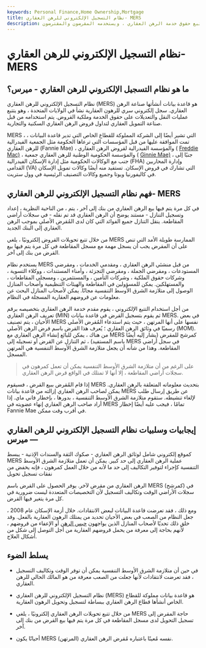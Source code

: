 ```yaml
---
keywords: Personal Finance,Home Ownership,Mortgage
title: نظام التسجيل الإلكتروني للرهن العقاري- MERS
description: تم تطوير نظام التسجيل الإلكتروني للرهن العقاري لتتبع حقوق خدمة الرهن العقاري ، ويستخدمه المقرضون والمقترضون.
---
```


# نظام التسجيل الإلكتروني للرهن العقاري- MERS
## ما هو نظام التسجيل الإلكتروني للرهن العقاري - ميرس؟

نظام التسجيل الإلكتروني للرهن العقاري (MERS) هو قاعدة بيانات أنشأتها صناعة الرهن العقاري. سجل إلكتروني سري للرهون العقارية نشأ في الولايات المتحدة ، وهو يتتبع عمليات النقل والتعديلات على حقوق الخدمة وملكية القروض. يتم استخدامه من قبل صناعة التمويل العقاري لتداول قروض الرهن العقاري السكنية والتجارية.

MERS ، التي تشير أيضًا إلى الشركة المملوكة للقطاع الخاص التي تدير قاعدة البيانات ، تمت الموافقة عليها من قبل المؤسسات التي ترعاها الحكومة مثل الجمعية الفيدرالية للرهن العقاري (Fannie Mae) ، والمؤسسة الفيدرالية لقروض الرهن العقاري ( [Freddie Mac)](/freddiemac) ، والمؤسسة الحكومية الوطنية للرهن العقاري جمعية ( [Ginnie Mae)](/ginniemae) ، جنبًا إلى جنب مع الوكالات الحكومية مثل إدارة الإسكان الفيدرالية (FHA) وإدارة المحاربين القدامى (VA) التي تشارك في قروض الإسكان. تستفيد منه أيضًا وكالات تمويل الإسكان في كاليفورنيا ويوتا وجميع وكالات التصنيف الرئيسية في وول ستريت.

## فهم نظام التسجيل الإلكتروني للرهن العقاري- MERS

في كل مرة يتم فيها بيع الرهن العقاري من بنك إلى آخر ، يتم ، من الناحية النظرية ، إعداد وتسجيل التنازل - مستند يوضح أن الرهن العقاري قد تم نقله - في سجلات أراضي المقاطعة. ينقل التنازل جميع الفوائد التي كان لدى المُقرض الأصلي بموجب الرهن العقاري إلى البنك الجديد.

من خلال تتبع تحويلات القروض إلكترونيًا ، يلغي MERS الممارسة طويلة الأمد التي تنص على أن المقرض يجب أن يسجل مهمة مع مسجل المقاطعة في كل مرة يتم فيها بيع القرض من بنك إلى آخر.

يستخدم نظام MERS من قبل منشئي الرهن العقاري ، ومقدمي الخدمات ، ومقرضي المستودعات ، ومقرضي الجملة ، ومقرضي التجزئة ، وأمناء المستندات ، ووكلاء التسوية ، وشركات حقوق الملكية ، وشركات التأمين ، والمستثمرين ، ومسجلي المقاطعات ، والمستهلكين. يمكن للمسؤولين في المقاطعة والهيئات التنظيمية وأصحاب المنازل الوصول إلى متلازمة الشرق الأوسط التنفسية مجانًا. يمكن لأصحاب المنازل البحث عن معلومات عن قروضهم العقارية المسجلة في النظام.

من أجل استخدام التتبع الإلكتروني ، يقوم مقدم خدمة الرهن العقاري بتخصيصه برقم تعريف الرهن العقاري (MIN) ثم يقوم بتسجيل القرض في قاعدة بيانات MERS. في بعض الأحيان ، يتم تصنيف MERS نفسها على أنها المرتهن ، حيث يتم استدعاء المُقرض الأصلي رسميًا في وثائق الرهن العقاري ؛ يُعرف هذا القرض باسم قرض الرهن الأصلي (MOM). من هناك ، يمكن للبائع إنشاء الرهن العقاري مع MERS كمرشح للمقرض (يشار إليه أيضًا باسم المستفيد) ، ثم التنازل عن القرض أو تسجيله إلى MERS في سجل أراضي المقاطعة. وهذا من شأنه أن يجعل متلازمة الشرق الأوسط التنفسية هي المرتهن المسجل.

> على الرغم من أن متلازمة الشرق الأوسط التنفسية يمكن أن تعمل كمرهون في سجلات أراضي المقاطعة ، إلا أنها لا تمتلك في الواقع قرض الرهن العقاري.

>

إذا قام المُقرض ببيع القرض ، فسيقوم MERS بتحديث معلوماته المتعلقة بالرهن العقاري. يمكن لصاحب الرهن العقاري إزالته من قاعدة بيانات MERS عن طريق إرسال طلب لإلغاء تنشيطه. ستقوم متلازمة الشرق الأوسط التنفسية ، بدورها ، بإخطار فاني ماي. إذا أراد صاحب الرهن العقاري إنهاء عضويته في MERS تمامًا ، فيجب عليه أيضًا إخطار Fannie Mae في أقرب وقت ممكن.

## إيجابيات وسلبيات نظام التسجيل الإلكتروني للرهن العقاري — ميرس

كموقع إلكتروني شامل لوثائق الرهن العقاري - صكوك الثقة والسندات الإذنية - يبسط MERS عملية الرهن العقاري إلى حد كبير. يمكن أن تعمل متلازمة الشرق الأوسط التنفسية كإجراء لتوفير التكاليف إلى حد ما لأنه من خلال العمل كمرهون ، فإنه يخفض من نفقات تسجيل تحويل

الرهن العقاري من مقرض لآخر. يوفر الحصول على القرض باسم MERS (كمرشح) في سجلات الأراضي الوقت وتكاليف التسجيل لأن التخصيصات المتعددة ليست ضرورية في كل مرة يتغير فيها القرض.

ومع ذلك ، فقد تعرضت قاعدة البيانات لبعض الانتقادات. خلال أزمة الإسكان عام 2008 ، جعل النظام من الصعب في بعض الأحيان تحديد من يمتلك الرهون العقارية بالفعل. وقد خلق ذلك تحديًا لأصحاب المنازل الذين يواجهون [حبس الرهن](/foreclosure) أو الإعفاء من قروضهم ، لأنهم بحاجة إلى معرفة من يحمل قروضهم العقارية من أجل التوصل إلى شكل من أشكال العلاج.

## يسلط الضوء

- في حين أن متلازمة الشرق الأوسط التنفسية يمكن أن توفر الوقت وتكاليف التسجيل ، فقد تعرضت لانتقادات لأنها جعلت من الصعب معرفة من هو المالك الحالي للرهن العقاري.

- نظام التسجيل الإلكتروني للرهن العقاري (MERS) هو قاعدة بيانات مملوكة للقطاع الخاص أنشأها قطاع الرهن العقاري ببساطة لتسجيل وتحويل الرهون العقارية.

- من خلال تتبع تحويلات الرهن العقاري إلكترونيًا ، يلغي MERS حاجة المقرض إلى تسجيل التحويل لدى مسجل المقاطعة في كل مرة يتم فيها بيع القرض من بنك إلى آخر.

- أحيانًا يكون MERS نفسه مُعينًا باعتباره مُقرض الرهن العقاري (المرتهن).

